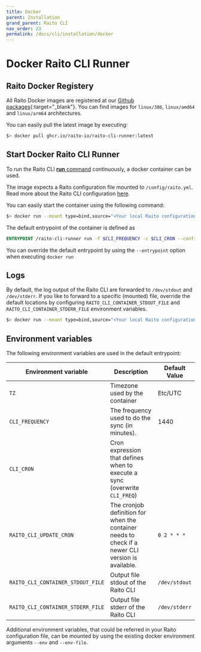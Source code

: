 ```yaml
---
title: Docker
parent: Installation
grand_parent: Raito CLI
nav_order: 23
permalink: /docs/cli/installation/docker
---
```

# Docker Raito CLI Runner

## Raito Docker Registery
All Raito Docker images are registered at our [Github packages](https://github.com/raito-io/cli-runner/pkgs/container/raito-cli-runner){:target="_blank"}.
You can find images for `linux/386`, `linux/amd64` and `linux/arm64` architectures.

You can easily pull the latest image by executing:
```bash
$> docker pull ghcr.io/raito-io/raito-cli-runner:latest
```

## Start Docker Raito CLI Runner

To run the Raito CLI [**run** command](/docs/cli/commands) continuously, a docker container can be used.

The image expects a Raito configuration file mounted to `/config/raito.yml`.
Read more about the Raito CLI configuration [here](/docs/cli/configuration).

You can easily start the container using the following command:
```bash
$> docker run --mount type=bind,source="<Your local Raito configuration file>",target="/config/raito.yml",readonly ghcr.io/raito-io/raito-cli-runner:latest
```

The default entrypoint of the container is defined as
```dockerfile
ENTRYPOINT /raito-cli-runner run -f $CLI_FREQUENCY -c $CLI_CRON --config-file /config/raito.yml --log-output
```

You can override the default entrypoint by using the `--entrypoint` option when executing `docker run`

## Logs
By default, the log output of the Raito CLI are forwarded to `/dev/stdout` and `/dev/stderr`. 
If you like to forward to a specific (mounted) file, override the default locations by configuring `RAITO_CLI_CONTAINER_STDOUT_FILE` and `RAITO_CLI_CONTAINER_STDERR_FILE` environment variables.

```bash
$> docker run --mount type=bind,source="<Your local Raito configuration file>",target="/config/raito.yml",readonly -v <Directory to store logs>:/logs/ --env "RAITO_CLI_CONTAINER_STDOUT_FILE=/logs/output.txt" --env "RAITO_CLI_CONTAINER_STDERR_FILE=/logs/err.txt" raito-cli-runner:latest
```

## Environment variables
The following environment variables are used in the default entrypoint:

| Environment variable              | Description                                                                                       | Default Value |
|-----------------------------------|---------------------------------------------------------------------------------------------------|---------------|
| `TZ`                              | Timezone used by the container                                                                    | Etc/UTC       |
| `CLI_FREQUENCY`                   | The frequency used to do the sync (in minutes).                                                   | 1440          |
| `CLI_CRON`                        | Cron expression that defines when  to execute a sync (overwrite `CLI_FREQ`)                       |               |
| `RAITO_CLI_UPDATE_CRON`           | The cronjob definition for when the container needs to check if a newer CLI version is available. | `0 2 * * *`   |
| `RAITO_CLI_CONTAINER_STDOUT_FILE` | Output file stdout of the Raito CLI                                                               | `/dev/stdout` |
| `RAITO_CLI_CONTAINER_STDERR_FILE` | Output file stderr of the Raito CLI                                                               | `/dev/stderr` |

Additional environment variables, that could be referred in your Raito configuration file, can be mounted by using the existing docker environment arguments `--env` and `--env-file`.
